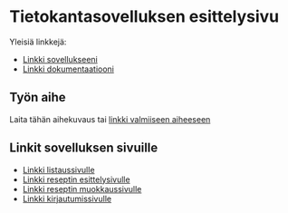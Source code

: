 # Tietokantasovelluksen esittelysivu

Yleisiä linkkejä:

* [Linkki sovellukseeni](https://lilkettu.users.cs.helsinki.fi/ekeittokirja)
* [Linkki dokumentaatiooni](https://github.com/etfairies/E-keittokirja/blob/master/doc/dokumentaatio.pdf)

## Työn aihe

Laita tähän aihekuvaus tai [linkki valmiiseen aiheeseen](http://advancedkittenry.github.io/suunnittelu_ja_tyoymparisto/aiheet/Elektroninen_keittokirja.html) 

## Linkit sovelluksen sivuille

* [Linkki listaussivulle](https://lilkettu.users.cs.helsinki.fi/ekeittokirja/recipe)
* [Linkki reseptin esittelysivulle](https://lilkettu.users.cs.helsinki.fi/ekeittokirja/recipe/1)
* [Linkki reseptin muokkaussivulle](https://lilkettu.users.cs.helsinki.fi/ekeittokirja/recipe/1/edit)
* [Linkki kirjautumissivulle](https://lilkettu.users.cs.helsinki.fi/ekeittokirja/login)
